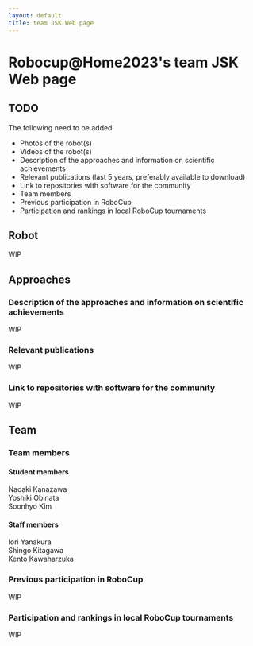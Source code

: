 ```yaml
---
layout: default
title: team JSK Web page
---
```


# Robocup@Home2023's team JSK Web page

## TODO
The following need to be added

* Photos of the robot(s)
* Videos of the robot(s)
* Description of the approaches and information on scientific achievements
* Relevant publications (last 5 years, preferably available to download)
* Link to repositories with software for the community
* Team members
* Previous participation in RoboCup
* Participation and rankings in local RoboCup tournaments

## Robot

WIP

## Approaches

### Description of the approaches and information on scientific achievements

WIP

### Relevant publications

WIP

### Link to repositories with software for the community

WIP

## Team

### Team members
#### Student members
Naoaki Kanazawa  
Yoshiki Obinata  
Soonhyo Kim  

#### Staff members
Iori Yanakura  
Shingo Kitagawa  
Kento Kawaharzuka  

### Previous participation in RoboCup

WIP

### Participation and rankings in local RoboCup tournaments

WIP
